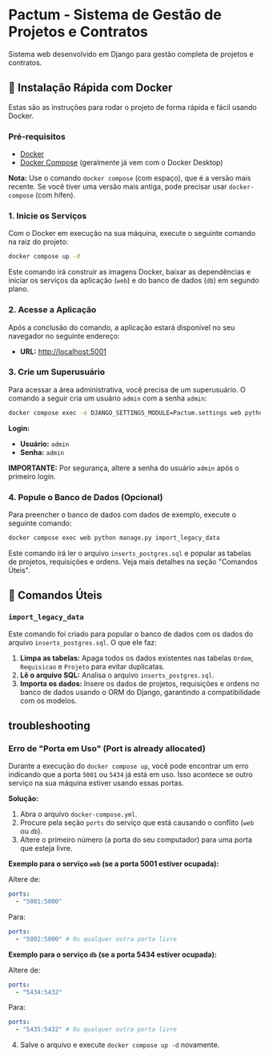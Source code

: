# Pactum - Sistema de Gestão de Projetos e Contratos

Sistema web desenvolvido em Django para gestão completa de projetos e contratos.

## 🚀 Instalação Rápida com Docker

Estas são as instruções para rodar o projeto de forma rápida e fácil usando Docker.

### Pré-requisitos
- [Docker](https://docs.docker.com/get-docker/)
- [Docker Compose](https://docs.docker.com/compose/install/) (geralmente já vem com o Docker Desktop)

**Nota:** Use o comando `docker compose` (com espaço), que é a versão mais recente. Se você tiver uma versão mais antiga, pode precisar usar `docker-compose` (com hífen).

### 1. Inicie os Serviços

Com o Docker em execução na sua máquina, execute o seguinte comando na raiz do projeto:

```bash
docker compose up -d
```

Este comando irá construir as imagens Docker, baixar as dependências e iniciar os serviços da aplicação (`web`) e do banco de dados (`db`) em segundo plano.

### 2. Acesse a Aplicação

Após a conclusão do comando, a aplicação estará disponível no seu navegador no seguinte endereço:

- **URL:** [http://localhost:5001](http://localhost:5001)

### 3. Crie um Superusuário

Para acessar a área administrativa, você precisa de um superusuário. O comando a seguir cria um usuário `admin` com a senha `admin`:

```bash
docker compose exec -e DJANGO_SETTINGS_MODULE=Pactum.settings web python -c "import django; django.setup(); from django.contrib.auth import get_user_model; User = get_user_model(); u, created = User.objects.get_or_create(username='admin'); u.set_password('admin'); u.is_staff = True; u.is_superuser = True; u.save()"
```

**Login:**
- **Usuário:** `admin`
- **Senha:** `admin`

**IMPORTANTE:** Por segurança, altere a senha do usuário `admin` após o primeiro login.

### 4. Popule o Banco de Dados (Opcional)

Para preencher o banco de dados com dados de exemplo, execute o seguinte comando:

```bash
docker compose exec web python manage.py import_legacy_data
```

Este comando irá ler o arquivo `inserts_postgres.sql` e popular as tabelas de projetos, requisições e ordens. Veja mais detalhes na seção "Comandos Úteis".

## 🔧 Comandos Úteis

### `import_legacy_data`

Este comando foi criado para popular o banco de dados com os dados do arquivo `inserts_postgres.sql`. O que ele faz:

1.  **Limpa as tabelas:** Apaga todos os dados existentes nas tabelas `Ordem`, `Requisicao` e `Projeto` para evitar duplicatas.
2.  **Lê o arquivo SQL:** Analisa o arquivo `inserts_postgres.sql`.
3.  **Importa os dados:** Insere os dados de projetos, requisições e ordens no banco de dados usando o ORM do Django, garantindo a compatibilidade com os modelos.

##  troubleshooting

### Erro de "Porta em Uso" (Port is already allocated)

Durante a execução do `docker compose up`, você pode encontrar um erro indicando que a porta `5001` ou `5434` já está em uso. Isso acontece se outro serviço na sua máquina estiver usando essas portas.

**Solução:**

1.  Abra o arquivo `docker-compose.yml`.
2.  Procure pela seção `ports` do serviço que está causando o conflito (`web` ou `db`).
3.  Altere o primeiro número (a porta do seu computador) para uma porta que esteja livre.

**Exemplo para o serviço `web` (se a porta 5001 estiver ocupada):**

Altere de:
```yaml
ports:
  - "5001:5000"
```
Para:
```yaml
ports:
  - "5002:5000" # Ou qualquer outra porta livre
```

**Exemplo para o serviço `db` (se a porta 5434 estiver ocupada):**

Altere de:
```yaml
ports:
  - "5434:5432"
```
Para:
```yaml
ports:
  - "5435:5432" # Ou qualquer outra porta livre
```

4. Salve o arquivo e execute `docker compose up -d` novamente.